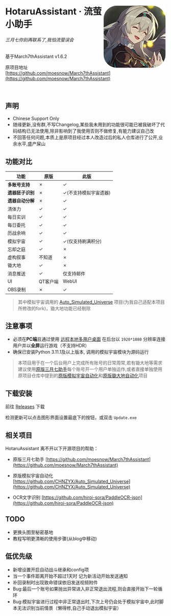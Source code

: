<div>
<p>
    <img src="./assets/screenshot/Hotaru.png" align="right">
</p>

<h1>
HotaruAssistant · 流萤小助手<br>
</h1>

<h6>三月七你别再联系了,我怕流萤误会</h6>

基于March7thAssistant v1.6.2

原项目地址[https://github.com/moesnow/March7thAssistant](https://github.com/moesnow/March7thAssistant)

<p>
    <img alt="" src="https://img.shields.io/github/v/release/himesamanoyume/HotaruAssistant?style=flat-square&color=4096d8" />
    <img alt="" src="https://img.shields.io/github/downloads/himesamanoyume/HotaruAssistant/total?style=flat-square&color=f18cb9" />
</p>

</div>

## 声明

- Chinese Support Only
- 随缘更新,没有群,不写Changelog,某些我未用到的功能很可能已被我破坏了代码结构已无法使用,除非影响到了我使用否则不做修复,有能力建议自己改
- 不回答任何问题,本质上是原项目经过本人改造过后的私人仓库进行了公开,业余水平,盛产屎山

## 功能对比

功能|原版|此版
--|--|--
**多账号支持**|&cross;|&check;
**遗器胚子识别**|&cross;|&check;(不支持模拟宇宙遗器)
**遗器自动分解**|&cross;|&check;
清体力|&check;|&check;
每日实训|&check;|&check;
每日委托|&check;|&check;
历战余响|&check;|&check;
模拟宇宙|&check;|&check;(仅支持刷满积分)
忘却之庭|&check;|&cross;
虚构叙事|不知道|&cross;
锄大地|&check;|&cross;
消息推送|&check;|仅支持邮件
UI|QT客户端|WebUI
OBS录制|&cross;|&check;

> 其中模拟宇宙调用的 [Auto_Simulated_Universe](https://github.com/himesamanoyume/Auto_Simulated_Universe) 项目(为我自己适配本项目所修改的fork)，锄大地功能已经剔除

## 注意事项

- 必须在**PC端**且通过使用 [远程本地多用户桌面](https://asu.stysqy.top/guide/bs.html) 在后台以 `1920*1080` 分辨率连接用户并以**全屏**运行游戏（不支持HDR）
- 确保已安装Python 3.11.1及以上版本, 调用的模拟宇宙模块为源码运行

> 本项目用于在一个后台用户上完成所有账号的日常周常,若有锄大地等需求建议使用[原版三月七助手](https://github.com/moesnow/March7thAssistant)每个账号开一个用户单独运作,或者直接单独使用原项目仓库中提到的[原版模拟宇宙自动化](https://github.com/CHNZYX/Auto_Simulated_Universe)和[原版锄大地自动化](https://github.com/linruowuyin/Fhoe-Rail)项目

## 下载安装

前往 [Releases](https://github.com/himesamanoyume/HotaruAssistant/releases/latest) 下载

检测更新可以点击图形界面设置最底下的按钮，或双击 `Update.exe`

## 相关项目

HotaruAssistant 离不开以下开源项目的帮助：

- 原版三月七助手 [https://github.com/moesnow/March7thAssistant](https://github.com/moesnow/March7thAssistant)

- 原版模拟宇宙自动化 [https://github.com/CHNZYX/Auto_Simulated_Universe](https://github.com/CHNZYX/Auto_Simulated_Universe)

- OCR文字识别 [https://github.com/hiroi-sora/PaddleOCR-json](https://github.com/hiroi-sora/PaddleOCR-json)

## TODO

- 更换头图至秘密基地
- 教程写明更清晰的使用步骤(从blog中移动)

## 低优先级

- 新增设置开启自动战斗继承和config项
- 当一个事件距离开始不超过1天时 记为新活动开始发送通知
- 补回录制时出现致命错误依旧发送视频附件
- Bug:最后一个账号如果抛出异常进入非正常退出流程,则会直接开始下一轮循环
- Bug:模拟宇宙进行过程中非正常退出时,下次上号仍会处于模拟宇宙中,此时脚本无法识别当前情景（懒得修,自己手动退出模拟宇宙）